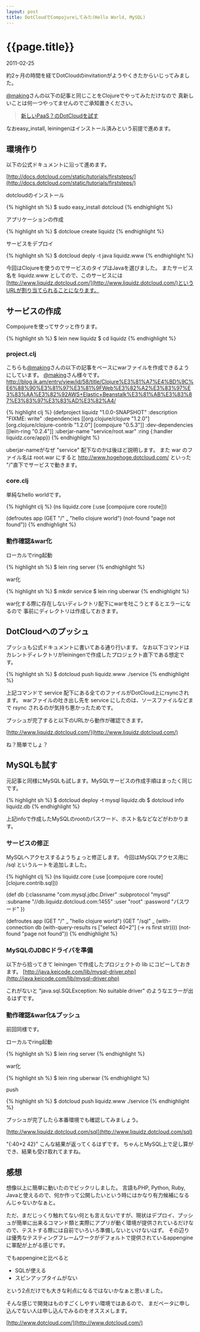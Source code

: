 ```yaml
---
layout: post
title: DotCloudでCompojureしてみた(Hello World, MySQL)
---
```


# {{page.title}}
<p class="meta">2011-02-25</p>


約2ヶ月の時間を経てDotCloudのinvitationがようやくきたからいじってみました。

[@making](http://twitter.com/making)さんの以下の記事と同じことをClojureでやってみただけなので
真新しいことは何一つやってませんのでご承知置きください。

> [新しいPaaS？のDotCloudを試す](http://blog.ik.am/entry/view/id/59/title/%E6%96%B0%E3%81%97%E3%81%84PaaS%EF%BC%9F%E3%81%AEDotCloud%E3%82%92%E8%A9%A6%E3%81%99/)

なおeasy_install, leiningenはインストール済みという前提で進めます。

## 環境作り
以下の公式ドキュメントに沿って進めます。

[http://docs.dotcloud.com/static/tutorials/firststeps/](http://docs.dotcloud.com/static/tutorials/firststeps/)

dotcloudのインストール

{% highlight sh %}
$ sudo easy_install dotcloud
{% endhighlight %}

アプリケーションの作成

{% highlight sh %}
$ dotcloue create liquidz
{% endhighlight %}

サービスをデプロイ

{% highlight sh %}
$ dotcloud deply -t java liquidz.www
{% endhighlight %}

今回はClojureを使うのでサービスのタイプはJavaを選びました。
またサービス名を liquidz.www としてので、このサービスには
[http://www.liquidz.dotcloud.com/](http://www.liquidz.dotcloud.com/)というURLが割り当てられることになります。


## サービスの作成
Compojureを使ってサクッと作ります。

{% highlight sh %}
$ lein new liquidz
$ cd liquidz
{% endhighlight %}

### project.clj
こちらも[@making](http://twitter.com/making)さんの以下の記事をベースにwarファイルを作成できるようにしています。
[@making](http://twitter.com/making)さん様々です。
http://blog.ik.am/entry/view/id/58/title/Clojure%E3%81%A7%E4%BD%9C%E6%88%90%E3%81%97%E3%81%9FWeb%E3%82%A2%E3%83%97%E3%83%AA%E3%82%92AWS+Elastic+Beanstalk%E3%81%AB%E3%83%87%E3%83%97%E3%83%AD%E3%82%A4/

{% highlight clj %}
(defproject liquidz "1.0.0-SNAPSHOT"
  :description "FIXME: write"
  :dependencies [[org.clojure/clojure "1.2.0"]
                 [org.clojure/clojure-contrib "1.2.0"]
                 [compojure "0.5.3"]]
  :dev-dependencies [[lein-ring "0.2.4"]]
  :uberjar-name "service/root.war"
  :ring {:handler liquidz.core/app})
{% endhighlight %}

uberjar-nameがなぜ "service" 配下なのかは後ほど説明します。
また war のファイル名は root.war にすると http://www.hogehoge.dotcloud.com/ といった
"/"直下でサービスで動きます。

### core.clj
単純なhello worldです。

{% highlight clj %}
(ns liquidz.core
  (:use [compojure core route]))

(defroutes app
  (GET "/" _ "hello clojure world")
  (not-found "page not found"))
{% endhighlight %}

### 動作確認&war化

ローカルでring起動

{% highlight sh %}
$ lein ring server
{% endhighlight %}

war化

{% highlight sh %}
$ mkdir service
$ lein ring uberwar
{% endhighlight %}

war化する際に存在しないディレクトリ配下にwarを吐こうとするとエラーになるので
事前にディレクトリは作成しておきます。

## DotCloudへのプッシュ
プッシュも公式ドキュメントに書いてある通り行います。
なお以下コマンドはカレントディレクトリがleiningenで作成したプロジェクト直下である想定です。

{% highlight sh %}
$ dotcloud push liquidz.www ./service
{% endhighlight %}

上記コマンドで service 配下にある全てのファイルがDotCloud上にrsyncされます。
warファイルの吐き出し先を service にしたのは、ソースファイルなどまで rsync されるのが気持ち悪かったためです。

プッシュが完了すると以下のURLから動作が確認できます。

[http://www.liquidz.dotcloud.com/](http://www.liquidz.dotcloud.com/)

ね？簡単でしょ？

## MySQLも試す
元記事と同様にMySQLも試します。MySQLサービスの作成手順はまったく同じです。

{% highlight sh %}
$ dotcloud deploy -t mysql liquidz.db
$ dotcloud info liquidz.db
{% endhighlight %}

上記infoで作成したMySQLのrootのパスワード、ホスト名などなどがわかります。

### サービスの修正
MySQLへアクセスするようちょっと修正します。
今回はMySQLアクセス用に /sql というルートを追加しました。

{% highlight clj %}
(ns liquidz.core
  (:use
     [compojure core route]
     [clojure.contrib.sql]))

(def db {:classname "com.mysql.jdbc.Driver"
         :subprotocol "mysql"
         :subname "//db.liquidz.dotcloud.com:1455"
         :user "root"
         :password "パスワード" })

(defroutes app
  (GET "/" _ "hello clojure world")
  (GET "/sql" _ (with-connection db
                  (with-query-results rs ["select 40+2"]
                    (-> rs first str))))
  (not-found "page not found"))
{% endhighlight %}

### MySQLのJDBCドライバを準備
以下から拾ってきて leiningen で作成したプロジェクトの lib にコピーしておきます。
[http://java.keicode.com/lib/mysql-driver.php](http://java.keicode.com/lib/mysql-driver.php)

これがないと "java.sql.SQLException: No suitable driver" のようなエラーが出るはずです。

### 動作確認&war化&プッシュ
前回同様です。

ローカルでring起動

{% highlight sh %}
$ lein ring server
{% endhighlight %}

war化

{% highlight sh %}
$ lein ring uberwar
{% endhighlight %}

push

{% highlight sh %}
$ dotcloud push liquidz.www ./service
{% endhighlight %}

プッシュが完了したら本番環境でも確認してみましょう。

[http://www.liquidz.dotcloud.com/sql](http://www.liquidz.dotcloud.com/sql)

"{:40+2 42}" こんな結果が返ってくるはずです。
ちゃんとMySQL上で足し算ができ、結果も受け取れてますね。


## 感想
想像以上に簡単に動いたのでビックリしました。
言語もPHP, Python, Ruby, Javaと使えるので、何か作って公開したいという時にはかなり有力候補になるんじゃないかなぁと。

ただ、まだじっくり触れてない何とも言えないですが、現状はデプロイ、プッシュが簡単に出来るコマンド類と実際にアプリが動く環境が提供されているだけなので、テストする際には自前でいろいろ準備しないといけないはず。
その辺りは優秀なテスティングフレームワークがデフォルトで提供されているappengineに軍配が上がる感じです。

でもappengineと比べると

 * SQLが使える
 * スピンアップタイムがない

という2点だけでも大きな利点になるではないかなぁと思いました。

そんな感じで開発はものすごくしやすい環境ではあるので、
まだベータに申し込んでない人は申し込んでみるのをオススメします。

[http://www.dotcloud.com/](http://www.dotcloud.com/)



